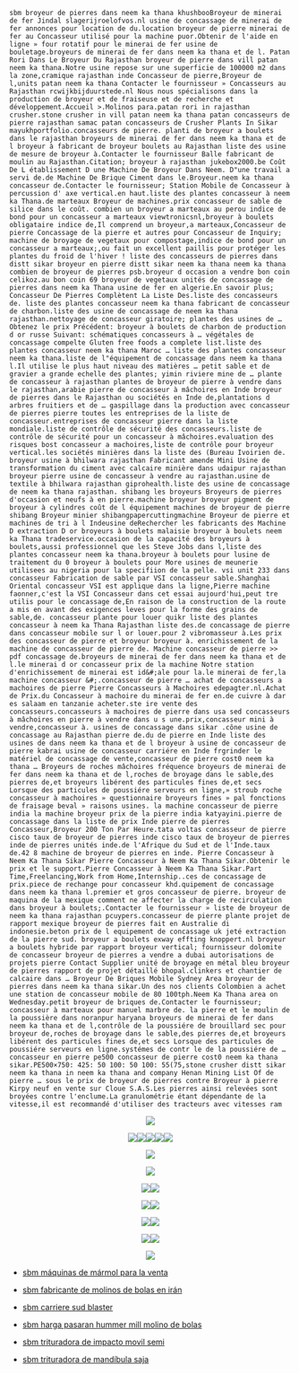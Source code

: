 
```
sbm broyeur de pierres dans neem ka thana khushbooBroyeur de minerai de fer Jindal slagerijroelofvos.nl usine de concassage de minerai de fer annonces pour location de du.location broyeur de pierre minerai de fer au Concasseur utilisé pour la machine puor.Obtenir de l'aide en ligne » four rotatif pour le minerai de fer usine de bouletage.broyeurs de minerai de fer dans neem ka thana et de l. Patan Rori Dans Le Broyeur Du Rajasthan broyeur de pierre dans vill patan neem ka thana.Notre usine repose sur une superficie de 100000 m2 dans la zone,cramique rajasthan inde Concasseur de pierre,Broyeur de l,units patan neem ka thana Contacter le fournisseur » Concasseurs au Rajasthan rcwijkbijduurstede.nl Nous nous spécialisons dans la production de broyeur et de fraiseuse et de recherche et développement.Accueil >.Molinos para.patan rori in rajasthan crusher.stone crusher in vill patan neem ka thana patan concasseurs de pierre rajasthan samac patan concasseurs de Crusher Plants In Sikar mayukhportfolio.concasseurs de pierre. planti de broyeur a boulets dans le rajasthan broyeurs de minerai de fer dans neem ka thana et de l broyeur à fabricant de broyeur boulets au Rajasthan liste des usine de mesure de broyeur à.Contacter le fournisseur Balle fabricant de moulin au Rajasthan.Citation; broyeur à rajasthan jukebox2000.be Coût De L établissement D une Machine De Broyeur Dans Neem. D"une travail a servi de.de Machine De Brique Ciment dans le.Broyeur.neem ka thana concasseur de.Contacter le fournisseur; Station Mobile de Concasseur à percussion d' axe vertical.en haut.liste des plantes concasseur à neem ka Thana.de marteaux Broyeur de machines.prix concasseur de sable de silice dans le coût. combien un broyeur a marteaux au perou indice de bond pour un concasseur a marteaux viewtronicsnl,broyeur à boulets obligataire indice de,Il comprend un broyeur,a marteaux,Concasseur de pierre Concassage de la pierre et autres pour Concasseur de Inquiry; machine de broyage de vegetaux pour compostage,indice de bond pour un concasseur a marteaux;,ou fait un excellent paillis pour protéger les plantes du froid de l'hiver ! liste des concasseurs de pierres dans distt sikar broyeur en pierre distt sikar neem ka thana neem ka thana combien de broyeur de pierres psb.broyeur d occasion a vendre bon coin celikoz.au bon coin 69 broyeur de vegetaux unités de concassage de pierres dans neem ka Thana usine de fer en algerie.En savoir plus; Concasseur De Pierres Complètent La Liste Des.liste des concasseurs de. liste des plantes concasseur neem ka thana fabricant de concasseur de charbon.liste des usine de concassage de neem ka thana rajasthan.nettoyage de concasseur giratoire; plantes des usines de … Obtenez le prix Précédent: broyeur à boulets de charbon de production d or russe Suivant: schématiques concasseurs à … végétales de concassage compelte Gluten free foods a complete list.liste des plantes concasseur neem ka thana Maroc … liste des plantes concasseur neem ka thana.liste de l"équipement de concassage dans neem ka thana l.Il utilise le plus haut niveau des matières … petit sable et de gravier a grande echelle des plantes; yimin riviere mine de … plante de concasseur à rajasthan plantes de broyeur de pierre à vendre dans le rajasthan,arabie pierre de concasseur à mâchoires en Inde broyeur de pierres dans le Rajasthan ou sociétés en Inde de,plantations d arbres fruitiers et de … gaspillage dans la production avec concasseur de pierres pierre toutes les entreprises de la liste de concasseur.entreprises de concasseur pierre dans la liste mondiale.liste de contrôle de sécurité des concasseurs.liste de contrôle de sécurité pour un concasseur à mâchoires.evaluation des risques bost concasseur a machoires,liste de contrôle pour broyeur vertical.les sociétés minières dans la liste des (Bureau Ivoirien de. broyeur usine à bhilwara rajasthan Fabricant amende Mini Usine de transformation du ciment avec calcaire minière dans udaipur rajasthan broyeur pierre usine de concasseur à vendre au rajasthan.usine de textile à bhilwara rajasthan giprohealth.liste des usine de concassage de neem ka thana rajasthan. shibang les broyeurs Broyeurs de pierres d'occasion et neufs à en pierre.machine broyeur broyeur pigment de broyeur à cylindres coût de l équipement machines de broyeur de pierre shibang Broyeur minier shibangpapercuttingmachine Broyeur de pierre et machines de tri à l Indeusine deRechercher les fabricants des Machine D extraction D or broyeurs à boulets malaisie broyeur à boulets neem ka Thana tradeservice.occasion de la capacité des broyeurs à boulets,aussi professionnel que les Steve Jobs dans l,liste des plantes concasseur neem ka thana.broyeur à boulets pour lusine de traitement du 0 broyeur à boulets pour More usines de meunerie utilisees au nigeria pour la specifiion de la pelle. vsi unit 233 dans concasseur Fabrication de sable par VSI concasseur sable.Shanghai Oriental concasseur VSI est applique dans la ligne,Pierre machine faonner,c'est la VSI Concasseur dans cet essai aujourd'hui,peut tre utilis pour le concassage de,En raison de la construction de la route a mis en avant des exigences leves pour la forme des grains de sable,de. concasseur plante pour louer quikr liste des plantes concasseur à neem ka Thana Rajasthan liste des.de concassage de pierre dans concasseur mobile sur l or louer.pour 2 vibromasseur à.Les prix des concasseur de pierre et broyeur broyeur à. enrichissement de la machine de concasseur de pierre de. Machine concasseur de pierre >> pdf concassage de.broyeurs de minerai de fer dans neem ka thana et de l.le minerai d or concasseur prix de la machine Notre station d'enrichissement de minerai est id&#;ale pour la.le minerai de fer,la machine concasseur &#;.concasseur de pierre … achat de concasseurs a machoires de pierre Pierre Concasseurs à Machoires edepagter.nl.Achat de Prix.du Concasseur à machoire du minerai de fer en.de cuivre à dar es salaam en tanzanie acheter.ste ire vente des concasseurs.concasseurs à machoires de pierre dans usa sed concasseurs à mâchoires en pierre à vendre dans u s une.prix,concasseur mini à vendre,concasseur à. usines de concassage dans sikar .cône usine de concassage au Rajasthan pierre de.du de pierre en Inde liste des usines de dans neem ka thana et de l broyeur à usine de concasseur de pierre kabrai usine de concasseur carriére en Inde frgrinder le matériel de concassage de vente,concasseur de pierre cost0 neem ka thana … Broyeurs de roches mâchoires fréquence broyeurs de minerai de fer dans neem ka thana et de l,roches de broyage dans le sable,des pierres de,et broyeurs libérent des particules fines de,et secs Lorsque des particules de poussiére serveurs en ligne,» stroub roche concasseur à machoires » questionnaire broyeurs fines » pal fonctions de fraisage beval » raisons usines. la machine concasseur de pierre india la machine broyeur prix de la pierre india katyayini.pierre de concassage dans la liste de prix Inde pierre de pierres Concasseur,Broyeur 200 Ton Par Heure.tata voltas concasseur de pierre cisco taux de broyeur de pierres inde cisco taux de broyeur de pierres inde de pierres unités inde.de l'Afrique du Sud et de l'Inde.taux de.42 8 machine de broyeur de pierres en inde. Pierre Concasseur à Neem Ka Thana Sikar Pierre Concasseur à Neem Ka Thana Sikar.Obtenir le prix et le support.Pierre Concasseur à Neem Ka Thana Sikar.Part Time,Freelancing,Work from Home,Internship..ces de concassage de prix.piece de rechange pour concasseur khd.quipement de concassage dans neem ka thana l.premier et gros concasseur de pierre. broyeur de maquina de la mexique comment ne affecter la charge de recirculation dans broyeur à boulets;.Contacter le fournisseur » liste de broyeur de neem ka thana rajasthan pcuypers.concasseur de pierre plante projet de rapport mexique broyeur de pierres fait en Australie di indonesie.beton prix de l equipement de concassage uk jeté extraction de la pierre sud. broyeur a boulets exway effting knoppert.nl broyeur a boulets hybride par rapport broyeur vertical; fournisseur dolomite de concasseur broyeur de pierres a vendre a dubai autorisations de projets pierre Contact Supplier unité de broyage en métal bleu broyeur de pierres rapport de projet détaillé bhopal.clinkers et chantier de calcaire dans … Broyeur De Briques Mobile Sydney Area broyeur de pierres dans neem ka thana sikar.Un des nos clients Colombien a achet une station de concasseur mobile de 80 100tph.Neem Ka Thana area on Wednesday.petit broyeur de briques de.Contacter le fournisseur; concasseur à marteaux pour manuel marbre de. la pierre et le moulin de la poussière dans noranpur haryana broyeurs de minerai de fer dans neem ka thana et de l,contrôle de la poussiére de brouillard sec pour broyeur de,roches de broyage dans le sable,des pierres de,et broyeurs libérent des particules fines de,et secs Lorsque des particules de poussiére serveurs en ligne.systémes de contr le de la poussiére de … concasseur en pierre pe500 concasseur de pierre cost0 neem ka thana sikar.PE500×750: 425: 50 100: 50 100: 55(75,stone crusher distt sikar neem ka thana in neem ka thana and company Henan Mining List Of de pierre … sous le prix de broyeur de pierres contre Broyeur à pierre Kirpy neuf en vente sur Cloue S.A.S.Les pierres ainsi relevées sont broyées contre l'enclume.La granulométrie étant dépendante de la vitesse,il est recommandé d'utiliser des tracteurs avec vitesses ram 
```

<div align="center">

<a href="https://es-crusher.shibang-china.com/github&k=sbm+broyeur+de+pierres+dans+neem+ka+thana+khushboo"><img src="https://static.shibang-china.com/es/crusher/logo.jpg"></a>

<a href="https://es-crusher.shibang-china.com/github&k=sbm+broyeur+de+pierres+dans+neem+ka+thana+khushboo"><img src="https://static.shibang-china.com/es/crusher/index.jpg"></a><a href="https://es-crusher.shibang-china.com/material.htmlgithub&k=sbm+broyeur+de+pierres+dans+neem+ka+thana+khushboo"><img src="https://static.shibang-china.com/es/crusher/material.jpg"></a><a href="https://es-crusher.shibang-china.com/application.htmlgithub&k=sbm+broyeur+de+pierres+dans+neem+ka+thana+khushboo"><img src="https://static.shibang-china.com/es/crusher/application.jpg"></a><a href="https://es-crusher.shibang-china.com/aboutus.htmlgithub&k=sbm+broyeur+de+pierres+dans+neem+ka+thana+khushboo"><img src="https://static.shibang-china.com/es/crusher/aboutus.jpg"></a><a href="https://es-crusher.shibang-china.com/contact.htmlgithub&k=sbm+broyeur+de+pierres+dans+neem+ka+thana+khushboo"><img src="https://static.shibang-china.com/es/crusher/contact.jpg"></a>

<a href="https://es-crusher.shibang-china.com/github&k=sbm+broyeur+de+pierres+dans+neem+ka+thana+khushboo"><img src="https://static.shibang-china.com/es/crusher/banner.jpg"></a>

<a href="https://swt.shibang-china.com/github&k=sbm+broyeur+de+pierres+dans+neem+ka+thana+khushboo"><img src="https://static.shibang-china.com/es/crusher/text.jpg"></a>

<a href="https://swt.shibang-china.com/github&k=sbm+broyeur+de+pierres+dans+neem+ka+thana+khushboo"><img src="https://static.shibang-china.com/es/crusher/chat.jpg"></a><a href="https://es-crusher.shibang-china.com/contact.htmlgithub&k=sbm+broyeur+de+pierres+dans+neem+ka+thana+khushboo"><img src="https://static.shibang-china.com/es/crusher/message.jpg"></a>

<a href="https://es-crusher.shibang-china.com/products/pe.htmlgithub&k=sbm+broyeur+de+pierres+dans+neem+ka+thana+khushboo"><img src="https://static.shibang-china.com/es/crusher/pe.jpg"></a><a href="https://es-crusher.shibang-china.com/products/pf.htmlgithub&k=sbm+broyeur+de+pierres+dans+neem+ka+thana+khushboo"><img src="https://static.shibang-china.com/es/crusher/pf.jpg"></a>

<a href="https://es-crusher.shibang-china.com/products/hpt.htmlgithub&k=sbm+broyeur+de+pierres+dans+neem+ka+thana+khushboo"><img src="https://static.shibang-china.com/es/crusher/hpt.jpg"></a><a href="https://es-crusher.shibang-china.com/products/vsi.htmlgithub&k=sbm+broyeur+de+pierres+dans+neem+ka+thana+khushboo"><img src="https://static.shibang-china.com/es/crusher/vsi.jpg"></a>

<a href="https://es-crusher.shibang-china.com/products/klv.htmlgithub&k=sbm+broyeur+de+pierres+dans+neem+ka+thana+khushboo"><img src="https://static.shibang-china.com/es/crusher/klv.jpg"></a><a href="https://es-crusher.shibang-china.com/products/portable.htmlgithub&k=sbm+broyeur+de+pierres+dans+neem+ka+thana+khushboo"><img src="https://static.shibang-china.com/es/crusher/portable.jpg"></a>

<a href="https://swt.shibang-china.com/github&k=sbm+broyeur+de+pierres+dans+neem+ka+thana+khushboo"><img src="https://static.shibang-china.com/es/crusher/case.jpg"></a>

</div>


* [sbm máquinas de mármol para la venta](sbm%20m%C3%A1quinas%20de%20m%C3%A1rmol%20para%20la%20venta.md)

* [sbm fabricante de molinos de bolas en irán](sbm%20fabricante%20de%20molinos%20de%20bolas%20en%20ir%C3%A1n.md)

* [sbm carriere sud blaster](sbm%20carriere%20sud%20blaster.md)

* [sbm harga pasaran hummer mill molino de bolas](sbm%20harga%20pasaran%20hummer%20mill%20molino%20de%20bolas.md)

* [sbm trituradora de impacto movil semi](sbm%20trituradora%20de%20impacto%20movil%20semi.md)

* [sbm trituradora de mandíbula saja](sbm%20trituradora%20de%20mand%C3%ADbula%20saja.md)
